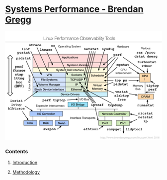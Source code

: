 # [Systems Performance - Brendan Gregg](http://www.amazon.com/gp/product/0133390098/ref=as_li_ss_tl?ie=UTF8&camp=1789&creative=390957&creativeASIN=0133390098&linkCode=as2&tag=deirdrestraug-20)


![alt text][Linux Stack]

### Contents

1. [Introduction](introduction.md)

2. [Methodology](chap-2.md)


[Linux Stack]: images/linux_observability_tools.png
